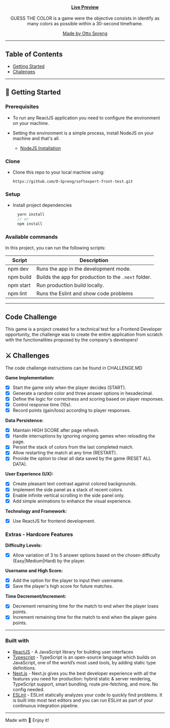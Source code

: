 <h4 align="center"><a href="https://guess-the-color-eosin.vercel.app/">Live Preview</a></h4>

<p align="center">GUESS THE COLOR is a game were the objective consists in identify as many colors as possible within a 30-second timeframe.</p>


<p align="center">
  <a href="https://github.com/O-Spreng">
    Made by Otto Spreng
  </a>
</p>

<p align="center">

</p>

---

## Table of Contents

<ul>
  <li><a href="#-getting-started">Getting Started</a></li>
  <li><a href="#-challenges">Chalenges</a></li>
</ul>

---

## 🚀 Getting Started

### Prerequisites

- To run any ReactJS application you need to configure the environment on your machine.

- Setting the environment is a simple process, install NodeJS on your machine and that's all.
  - [NodeJS Installation](https://nodejs.org/en)

### Clone

- Clone this repo to your local machine using:
  ```
  https://github.com/O-Spreng/softexpert-front-test.git
  ```

### Setup

- Install project dependencies
  ```javascript
    yarn install
    // or
    npm install
    ```

### Available commands

<p>In this project, you can run the following scripts:</p>

| Script        | Description                                                                 |
|---------------| --------------------------------------------------------------------------- |
| npm dev       | Runs the app in the development mode.                                       |
| npm build     | Builds the app for production to the `.next` folder.                        |
| npm start     | Run production build locally.                                               |
| npm lint      | Runs the Eslint and show code problems                                      |

---

## Code Challenge
This game is a project created for a technical test for a Frontend Developer opportunity,
the challenge was to create the entire application from scratch with the functionalities proposed by the company's developers!

## ⚔ Challenges

The code challenge instructions can be found in CHALLENGE.MD

**Game Implementation:**
- [x] Start the game only when the player decides (START).
- [x] Generate a random color and three answer options in hexadecimal.
- [x] Define the logic for correctness and scoring based on player responses.
- [x] Control response time (10s).
- [x] Record points (gain/loss) according to player responses.

**Data Persistence:**
- [x] Maintain HIGH SCORE after page refresh.
- [x] Handle interruptions by ignoring ongoing games when reloading the page.
- [x] Persist the stack of colors from the last completed match.
- [x] Allow restarting the match at any time (RESTART).
- [x] Provide the option to clear all data saved by the game (RESET ALL DATA).

**User Experience (UX):**
- [x] Create pleasant text contrast against colored backgrounds.
- [x] Implement the side panel as a stack of recent colors.
- [x] Enable infinite vertical scrolling in the side panel only.
- [x] Add simple animations to enhance the visual experience.

**Technology and Framework:**
- [x] Use ReactJS for frontend development.

### Extras - Hardcore Features

**Difficulty Levels:**
- [x] Allow variation of 3 to 5 answer options based on the chosen difficulty (Easy|Medium|Hard) by the player.

**Username and High Score:**
- [x] Add the option for the player to input their username.
- [x] Save the player's high score for future matches.

**Time Decrement/Increment:**
- [x] Decrement remaining time for the match to end when the player loses points.
- [x] Increment remaining time for the match to end when the player gains points.

---

### Built with

- [ReactJS](https://reactjs.org/) - A JavaScript library for building user interfaces
- [Typescript](https://www.typescriptlang.org/) - TypeScript is an open-source language which builds on JavaScript, one of the world’s most used tools, by adding static type definitions.
- [Next.js](https://nextjs.org/) - Next.js gives you the best developer experience with all the features you need for production: hybrid static & server rendering, TypeScript support, smart bundling, route pre-fetching, and more. No config needed.
- [ESLint](https://eslint.org/) - ESLint statically analyzes your code to quickly find problems. It is built into most text editors and you can run ESLint as part of your continuous integration pipeline.

---

Made with 💛 Enjoy it!

